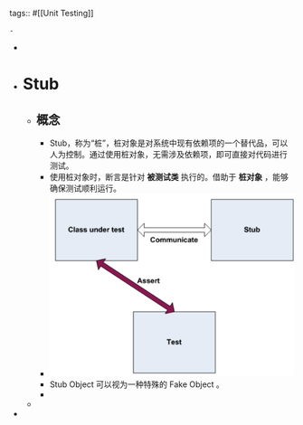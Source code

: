 tags:: #[[Unit Testing]]

	-
-
- # Stub
	- ## 概念
		- Stub，称为“桩”，桩对象是对系统中现有依赖项的一个替代品，可以人为控制。通过使用桩对象，无需涉及依赖项，即可直接对代码进行测试。
		- 使用桩对象时，断言是针对 **被测试类** 执行的。借助于 **桩对象** ，能够确保测试顺利运行。
		- ![image.png](../assets/image_1681271160207_0.png)
		- Stub Object 可以视为一种特殊的 Fake Object 。
		-
	-
-